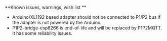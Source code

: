 **Known issues, warnings, wish list **

 - Arduino/XL1192 based adapter should not be connected to P1/P2 bus if the adapter is not powered by the Arduino
 - P1P2-bridge-esp8266 is end-of-life and will be replaced by P1P2MQTT. It has some reliability issues.

